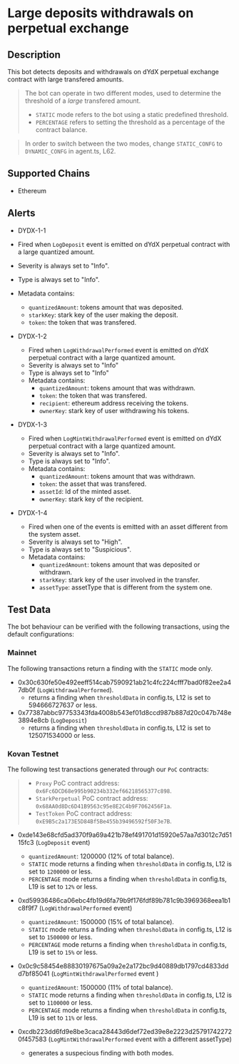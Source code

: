 # Large deposits withdrawals on perpetual exchange

## Description

This bot detects deposits and withdrawals on dYdX perpetual exchange contract with large transfered amounts.

> The bot can operate in two different modes, used to determine the threshold of a _large_ transfered amount.
>
> - `STATIC` mode refers to the bot using a static predefined threshold.
> - `PERCENTAGE` refers to setting the threshold as a percentage of the contract balance.

> In order to switch between the two modes, change `STATIC_CONFG` to `DYNAMIC_CONFG` in agent.ts, L62.

## Supported Chains

- Ethereum

## Alerts

- DYDX-1-1

- Fired when `LogDeposit` event is emitted on dYdX perpetual contract with a large quantized amount.
- Severity is always set to "Info".
- Type is always set to "Info".
- Metadata contains:

  - `quantizedAmount`: tokens amount that was deposited.
  - `starkKey`: stark key of the user making the deposit.
  - `token`: the token that was transfered.

- DYDX-1-2

  - Fired when `LogWithdrawalPerformed` event is emitted on dYdX perpetual contract with a large quantized amount.
  - Severity is always set to "Info"
  - Type is always set to "Info"
  - Metadata contains:
    - `quantizedAmount`: tokens amount that was withdrawn.
    - `token`: the token that was transfered.
    - `recipient`: ethereum address receiving the tokens.
    - `ownerKey`: stark key of user withdrawing his tokens.

- DYDX-1-3

  - Fired when `LogMintWithdrawalPerformed` event is emitted on dYdX perpetual contract with a large quantized amount.
  - Severity is always set to "Info".
  - Type is always set to "Info".
  - Metadata contains:
    - `quantizedAmount`: tokens amount that was withdrawn.
    - `token`: the asset that was transfered.
    - `assetId`: Id of the minted asset.
    - `ownerKey`: stark key of the recipient.

- DYDX-1-4

  - Fired when one of the events is emitted with an asset different from the system asset.
  - Severity is always set to "High".
  - Type is always set to "Suspicious".
  - Metadata contains:
    - `quantizedAmount`: tokens amount that was deposited or withdrawn.
    - `starkKey`: stark key of the user involved in the transfer.
    - `assetType`: assetType that is different from the system one.

## Test Data

The bot behaviour can be verified with the following transactions, using the default configurations:

### Mainnet

The following transactions return a finding with the `STATIC` mode only.

- 0x30c630fe50e492eeff514cab7590921ab21c4fc224cfff7bad0f82ee2a47db0f (`LogWithdrawalPerformed`).
  - returns a finding when `thresholdData` in config.ts, L12 is set to 594666727637 or less.
- 0x77387abbc97753343fda4008b543ef01d8ccd987b887d20c047b748e3894e8cb (`LogDeposit`)
  - returns a finding when `thresholdData` in config.ts, L12 is set to 125071534000 or less.

### Kovan Testnet

The following test transactions generated through our `PoC` contracts:

> - `Proxy` PoC contract address: `0x6Fc6DCD68e995b90234b332ef66218565377c898`.
> - `StarkPerpetual` PoC contract address: `0x68AA0d8Dc6D41B9563c95e8E2C4b9F7062456F1a`.
> - `TestToken` PoC contract address: `0xE9B5c2a173E5D84Bf5Be455b39496592f50F3e7B`.

- 0xde143e68cfd5ad370f9a69a421b78ef491701d15920e57aa7d3012c7d5115fc3 (`LogDeposit` event)

  - `quantizedAmount`: 1200000 (12% of total balance).
  - `STATIC` mode returns a finding when `thresholdData` in config.ts, L12 is set to `1200000` or less.
  - `PERCENTAGE` mode returns a finding when `thresholdData` in config.ts, L19 is set to `12%` or less.

- 0xd59936486ca06ebc4fb19d6fa79b9f176fdf89b781c9b3969368eea1b1c8f9f7 (`LogWithdrawalPerformed` event)

  - `quantizedAmount`: 1500000 (15% of total balance).
  - `STATIC` mode returns a finding when `thresholdData` in config.ts, L12 is set to `1500000` or less.
  - `PERCENTAGE` mode returns a finding when `thresholdData` in config.ts, L19 is set to `15%` or less.

- 0x0c9c58454e88830197675a09a2e2a172bc9d40889db1797cd4833ddd7bf85041 (`LogMintWithdrawalPerformed` event )

  - `quantizedAmount`: 1500000 (11% of total balance).
  - `STATIC` mode returns a finding when `thresholdData` in config.ts, L12 is set to `1100000` or less.
  - `PERCENTAGE` mode returns a finding when `thresholdData` in config.ts, L19 is set to `11%` or less.

- 0xcdb223dd6fd9e8be3caca28443d6def72ed39e8e2223d257917422720f457583 (`LogMintWithdrawalPerformed` event with a different assetType)
  - generates a suspecious finding with both modes.
